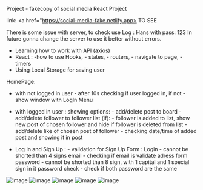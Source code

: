 Project - fakecopy of social media
React Project 

link: <a href="https://social-media-fake.netlify.app> TO SEE </a>

There is some issue with server, to check use Log : Hans with pass: 123
In future gonna change the server to use it better without errors.

- Learning how to work with API (axios)
- React : -how to use Hooks, - states, - routers, - navigate to page, - timers
- Using Local Storage for saving user 

HomePage: 
- with not logged in user - after 10s checking if user logged in, if not - show window with LogIn Menu
- with logged in user : showing options: 
      - add/delete post to board
      - add/delete follower to follower list (if):
            - follower is added to list, show new post of chosen follower and hide if follower is deleted from list
      - add/delete like of chosen post of follower
      - checking date/time of added post and showing it in post 
      
- Log In and Sign Up :
      - validation for Sign Up Form : 
            Login - cannot be shorted than 4 signs
            email - checking if email is validate adress form
            password - cannot be shorted than 8 sign, with 1 capital and 1 special sign in it
            password check - check if both password are the same


![image](https://user-images.githubusercontent.com/93492863/182461420-4d82532e-2083-4d9d-a665-6cac2f9b600b.png)
![image](https://user-images.githubusercontent.com/93492863/182461464-9a1ab0b4-3bef-4b38-b83c-efe3c8bc6327.png)
![image](https://user-images.githubusercontent.com/93492863/182461493-2aad4da9-4cbb-46aa-87ca-bc90ecde01d8.png)
![image](https://user-images.githubusercontent.com/93492863/182461538-29cd1cc3-34e6-4214-ae61-7945ba571a9f.png)
![image](https://user-images.githubusercontent.com/93492863/182461581-090789c4-a55e-4330-8ecb-bfa3fa00c232.png)
